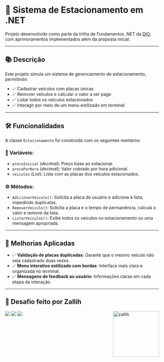 # 🚗 Sistema de Estacionamento em .NET

Projeto desenvolvido como parte da trilha de Fundamentos .NET da [DIO](https://www.dio.me/), com aprimoramentos implementados além da proposta inicial.

---

## 📚 Descrição

Este projeto simula um sistema de gerenciamento de estacionamento, permitindo:

- ✅ Cadastrar veículos com placas únicas
- ✅ Remover veículos e calcular o valor a ser pago
- ✅ Listar todos os veículos estacionados
- ✅ Interagir por meio de um menu estilizado em terminal

---

## 🛠️ Funcionalidades

A classe `Estacionamento` foi construída com os seguintes membros:

### 🔢 Variáveis:

- `precoInicial` (_decimal_): Preço base ao estacionar.
- `precoPorHora` (_decimal_): Valor cobrado por hora adicional.
- `veiculos` (_List<string>_): Lista com as placas dos veículos estacionados.

### ⚙️ Métodos:

- `AdicionarVeiculo()`: Solicita a placa do usuário e adiciona à lista, impedindo duplicatas.
- `RemoverVeiculo()`: Solicita a placa e o tempo de permanência, calcula o valor e remove da lista.
- `ListarVeiculos()`: Exibe todos os veículos no estacionamento ou uma mensagem apropriada.

---

## 🧠 Melhorias Aplicadas

- ✅ **Validação de placas duplicadas**: Garante que o mesmo veículo não seja cadastrado duas vezes.
- ✅ **Menu interativo estilizado com bordas**: Interface mais clara e organizada no terminal.
- ✅ **Mensagens de feedback ao usuário**: Informações claras em cada etapa da interação.

---

## 💜 Desafio feito por Zallih

<img align="right" alt="zallih" width="150" src="https://github.com/zallih/Images/blob/main/zally.png?raw=true">
  <a href="https://www.instagram.com/zzappiello.o/"><img src="https://img.shields.io/badge/-Instagram-%23E4405F?style=for-the-badge&logo=instagram&logoColor=white" /></a>
    <a href="mailto:lailazappiello90@gmail.com"><img src="https://img.shields.io/badge/Gmail-333333?style=for-the-badge&logo=gmail&logoColor=red" /></a>
    <a href="https://wa.me/5511981642627"><img src="https://img.shields.io/badge/WhatsApp-25D366?style=for-the-badge&logo=whatsapp&logoColor=white" /></a>
